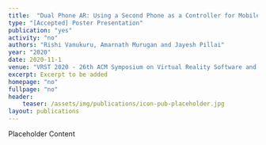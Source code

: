 ```yaml
---
title:  "Dual Phone AR: Using a Second Phone as a Controller for Mobile Augmented Reality"
type: "[Accepted] Poster Presentation"
publication: "yes"
activity: "no"
authors: "Rishi Vanukuru, Amarnath Murugan and Jayesh Pillai"
year: "2020"
date: 2020-11-1
venue: "VRST 2020 - 26th ACM Symposium on Virtual Reality Software and Technology, Virtual (previously Ottawa, Canada)"
excerpt: Excerpt to be added
homepage: "no"
fullpage: "no"
header:
    teaser: /assets/img/publications/icon-pub-placeholder.jpg
layout: publications    
---
```


Placeholder Content